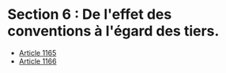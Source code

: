 # Section 6 : De l'effet des conventions à l'égard des tiers.

- [Article 1165](article-1165.md)
- [Article 1166](article-1166.md)
